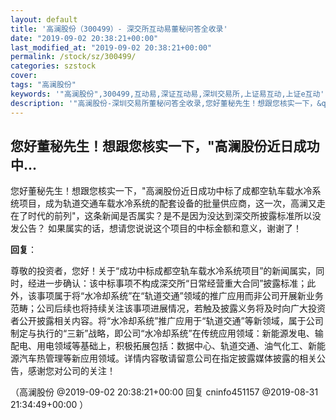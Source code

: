 ```yaml
---
layout: default
title: '高澜股份（300499）- 深交所互动易董秘问答全收录'
date: "2019-09-02 20:38:21+00:00"
last_modified_at: "2019-09-02 20:38:21+00:00"
permalink: /stock/sz/300499/
categories: szstock
cover: 
tags: "高澜股份"
keywords: '"高澜股份",300499,互动易,深证互动易,深圳交易所,上证易互动,上证e互动'
description: '"高澜股份-深圳交易所董秘问答全收录,您好董秘先生！想跟您核实一下，&quot;高澜股份近日成功中标了成都空轨车载水冷系统项目，成为轨道交通车载水冷系统的配套设备的批量供应商，这一次，高澜又走在了时代的前列&quot;，这条新闻是否属实？是不是因为没达到深交所披露标准所以没发公告？ 如果属实的话，想请您说说这个项目的中标金额和意义，谢谢了！"'
---
```


## 您好董秘先生！想跟您核实一下，&quot;高澜股份近日成功中...

您好董秘先生！想跟您核实一下，&quot;高澜股份近日成功中标了成都空轨车载水冷系统项目，成为轨道交通车载水冷系统的配套设备的批量供应商，这一次，高澜又走在了时代的前列&quot;，这条新闻是否属实？是不是因为没达到深交所披露标准所以没发公告？ 如果属实的话，想请您说说这个项目的中标金额和意义，谢谢了！

**回复**：

尊敬的投资者，您好！关于“成功中标成都空轨车载水冷系统项目”的新闻属实，同时，经进一步确认：该中标事项不构成深交所“日常经营重大合同”披露标准；此外，该事项属于将“水冷却系统”在“轨道交通”领域的推广应用而非公司开展新业务范畴；公司后续也将持续关注该事项进展情况，若触及披露义务将及时向广大投资者公开披露相关内容。将“水冷却系统”推广应用于“轨道交通”等新领域，属于公司制定与执行的“三新”战略，即公司“水冷却系统”在传统应用领域：新能源发电、输配电、用电领域等基础上，积极拓展包括：数据中心、轨道交通、油气化工、新能源汽车热管理等新应用领域。详情内容敬请留意公司在指定披露媒体披露的相关公告，感谢您对公司的关注！ 

（高澜股份  @2019-09-02 20:38:21+00:00 回复 cninfo451157  @2019-08-31 21:34:49+00:00 ）

